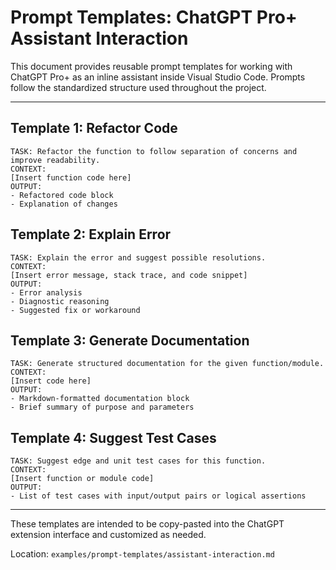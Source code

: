 # Prompt Templates: ChatGPT Pro+ Assistant Interaction

This document provides reusable prompt templates for working with ChatGPT Pro+ as an inline assistant inside Visual Studio Code. Prompts follow the standardized structure used throughout the project.

---

## Template 1: Refactor Code

```
TASK: Refactor the function to follow separation of concerns and improve readability.
CONTEXT:
[Insert function code here]
OUTPUT:
- Refactored code block
- Explanation of changes
```

## Template 2: Explain Error

```
TASK: Explain the error and suggest possible resolutions.
CONTEXT:
[Insert error message, stack trace, and code snippet]
OUTPUT:
- Error analysis
- Diagnostic reasoning
- Suggested fix or workaround
```

## Template 3: Generate Documentation

```
TASK: Generate structured documentation for the given function/module.
CONTEXT:
[Insert code here]
OUTPUT:
- Markdown-formatted documentation block
- Brief summary of purpose and parameters
```

## Template 4: Suggest Test Cases

```
TASK: Suggest edge and unit test cases for this function.
CONTEXT:
[Insert function or module code]
OUTPUT:
- List of test cases with input/output pairs or logical assertions
```

---

These templates are intended to be copy-pasted into the ChatGPT extension interface and customized as needed.

Location: `examples/prompt-templates/assistant-interaction.md`
